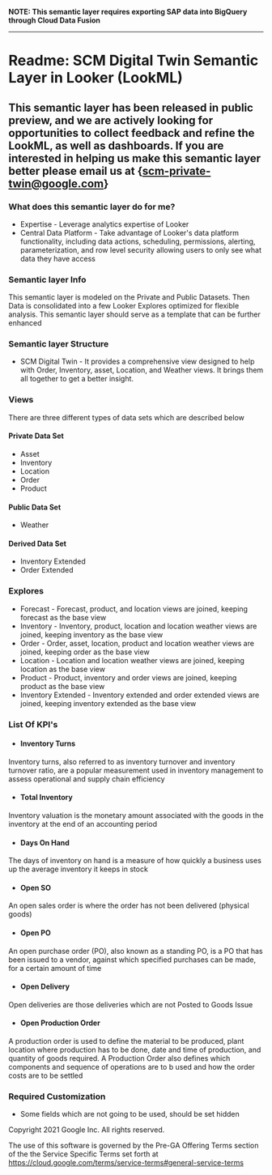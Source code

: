 **NOTE: This semantic layer requires exporting SAP data into BigQuery through Cloud Data Fusion**

___
# Readme: SCM Digital Twin Semantic Layer in Looker (LookML)

## This semantic layer has been released in public preview, and we are actively looking for opportunities to collect feedback and refine the LookML, as well as dashboards. If you are interested in helping us make this semantic layer better please email us at {scm-private-twin@google.com}

### What does this semantic layer do for me?

- Expertise - Leverage analytics expertise of Looker
- Central Data Platform - Take advantage of Looker's data platform functionality, including data actions, scheduling, permissions, alerting, parameterization, and row level security allowing users to only see what data they have access

### Semantic layer Info
This semantic layer is modeled on the Private and Public Datasets. Then Data is consolidated into a few Looker Explores optimized for flexible analysis. This semantic layer should serve as a template that can be further enhanced

### Semantic layer Structure
- SCM Digital Twin - It provides a comprehensive view designed to help with Order, Inventory, asset, Location, and Weather views. It brings them all together to get a better insight.

### Views
There are three different types of data sets which are described below

#### Private Data Set
- Asset
- Inventory
- Location
- Order
- Product

#### Public Data Set
- Weather

#### Derived Data Set
- Inventory Extended
- Order Extended

### Explores
- Forecast - Forecast, product, and location views are joined, keeping forecast as the base view
- Inventory - Inventory, product, location and location weather views are joined, keeping inventory as the base view
- Order - Order, asset, location, product and location weather views are joined, keeping order as the base view
- Location - Location and location weather views are joined, keeping location as the base view
- Product - Product, inventory and order views are joined, keeping product as the base view
- Inventory Extended - Inventory extended and order extended views are joined, keeping inventory extended as the base view

### List Of KPI's

- #### Inventory Turns
Inventory turns, also referred to as inventory turnover and inventory turnover ratio, are a popular measurement used in inventory management to assess operational and supply chain efficiency

- #### Total Inventory
Inventory valuation is the monetary amount associated with the goods in the inventory at the end of an accounting period

- #### Days On Hand
The days of inventory on hand is a measure of how quickly a business uses up the average inventory it keeps in stock

- #### Open SO
An open sales order is where the order has not been delivered (physical goods)

- #### Open PO
An open purchase order (PO), also known as a standing PO, is a PO that has been issued to a vendor, against which specified purchases can be made, for a certain amount of time

- #### Open Delivery
Open deliveries are those deliveries which are not Posted to Goods Issue

- #### Open Production Order
A production order is used to define the material to be produced, plant location where production has to be done, date and time of production, and quantity of goods required. A Production Order also defines which components and sequence of operations are to b used and how the order costs are to be settled

### Required Customization
- Some fields which are not going to be used, should be set hidden

Copyright 2021 Google Inc. All rights reserved.

The use of this software is governed by the Pre-GA Offering Terms section of the the Service Specific Terms set forth at https://cloud.google.com/terms/service-terms#general-service-terms
